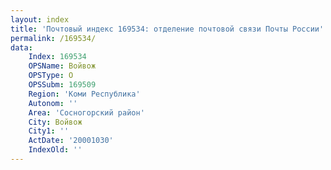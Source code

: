 ```yaml
---
layout: index
title: 'Почтовый индекс 169534: отделение почтовой связи Почты России'
permalink: /169534/
data:
    Index: 169534
    OPSName: Войвож
    OPSType: О
    OPSSubm: 169509
    Region: 'Коми Республика'
    Autonom: ''
    Area: 'Сосногорский район'
    City: Войвож
    City1: ''
    ActDate: '20001030'
    IndexOld: ''
---
```


